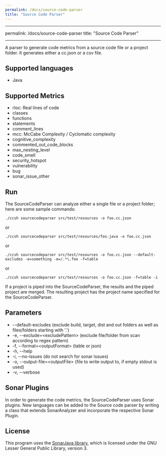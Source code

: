 ```yaml
---
permalink: /docs/source-code-parser
title: "Source Code Parser"
---
```


---

permalink: /docs/source-code-parser
title: "Source Code Parser"

---

A parser to generate code metrics from a source code file or a project folder. It generates either a cc.json or a csv file.

## Supported languages

- Java

## Supported Metrics

- rloc: Real lines of code
- classes
- functions
- statements
- comment_lines
- mcc: McCabe Complexity / Cyclomatic complexity
- cognitive_complexity
- commented_out_code_blocks
- max_nesting_level
- code_smell
- security_hotspot
- vulnerability
- bug
- sonar_issue_other

## Run

The SourceCodeParser can analyze either a single file or a project folder; here are some sample commands:

```
./ccsh sourcecodeparser src/test/resources -o foo.cc.json
```

or

```
./ccsh sourcecodeparser src/test/resources/foo.java -o foo.cc.json
```

or

```
./ccsh sourcecodeparser src/test/resources -o foo.cc.json --default-excludes -e=something -e=/.*\.foo -f=table
```

or

```
./ccsh sourcecodeparser src/test/resources -o foo.cc.json -f=table -i
```

If a project is piped into the SourceCodeParser, the results and the piped project are merged.
The resulting project has the project name specified for the SourceCodeParser.

## Parameters

- --default-excludes (exclude build, target, dist and out folders as well as files/folders starting with '.')
- -e, --exclude=\<excludePattern> (exclude file/folder from scan according to regex pattern)
- -f, --format=\<outputFormat> (table or json)
- -h, --help
- -i, --no-issues (do not search for sonar issues)
- -o, --output-file=\<outputFile> (file to write output to, if empty stdout is used)
- -v, --verbose

## Sonar Plugins

In order to generate the code metrics, the SourceCodeParser uses Sonar plugins. New languages can be added to the Source code parser by writing a class that extends SonarAnalyzer and incorporate the respective Sonar Plugin.

## License

This program uses the [SonarJava library](https://github.com/SonarSource/sonar-java/), which is licensed under the GNU Lesser General Public Library, version 3.
